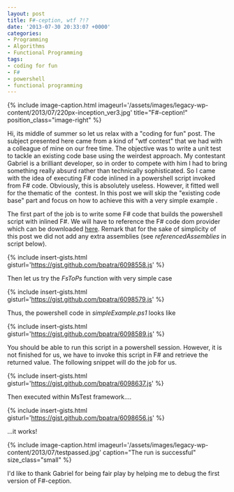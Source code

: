 ```yaml
---
layout: post
title: F#-ception, wtf ?!?
date: '2013-07-30 20:33:07 +0000'
categories:
- Programming
- Algorithms
- Functional Programming
tags:
- coding for fun
- F#
- powershell
- functional programming
---
```


{% include image-caption.html imageurl='/assets/images/legacy-wp-content/2013/07/220px-inception_ver3.jpg' title="F#-ception!" position_class="image-right" %}

Hi, its middle of summer so let us relax with a "coding for fun" post. The subject presented here came from a kind of "wtf contest" that we had with a colleague of mine on our free time. The objective was to write&nbsp;a unit test to tackle an existing code base using the weirdest approach. My contestant Gabriel is a brilliant developer, so in order to compete with him I had to bring something really absurd rather than technically sophisticated. So I came with the idea of executing F# code inlined in a powershell script invoked from F# code. Obviously, this is absolutely useless. However, it fitted well for the thematic of the &nbsp;contest. In this post we&nbsp;will skip the "existing code base" part&nbsp;and focus on how to achieve this with a very simple example .

The first part of the job is to write some F# code that builds the powershell script with inlined F#. We will have to reference the F# code dom provider which can be downloaded&nbsp;<a title="here" href="http://fsharppowerpack.codeplex.com/">here</a>. Remark that for the sake of simplicity of this post we did not add any extra assemblies (see&nbsp;<em>referencedAssemblies</em> in script below).

{% include insert-gists.html gisturl='https://gist.github.com/bpatra/6098558.js' %}

Then let us try the&nbsp;<em>FsToPs</em> function with very simple case

{% include insert-gists.html gisturl='https://gist.github.com/bpatra/6098579.js' %}

Thus, the powershell code in <em>simpleExample.ps1</em> looks like

{% include insert-gists.html gisturl='https://gist.github.com/bpatra/6098589.js' %}

You should be able to run this script in a powershell session. However, it is not finished for us, we have to invoke this script in F# and retrieve the returned value. The following snippet will do the job for us.

{% include insert-gists.html gisturl='https://gist.github.com/bpatra/6098637.js' %}

Then executed within MsTest framework....

{% include insert-gists.html gisturl='https://gist.github.com/bpatra/6098656.js' %}

...it works!


{% include image-caption.html imageurl='/assets/images/legacy-wp-content/2013/07/testpassed.jpg' caption="The run is successful" size_class="small" %}

I'd like to thank Gabriel for being fair play by helping me to debug the first version of F#-ception.